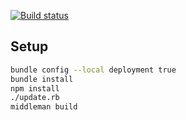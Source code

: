 [![Build status](https://ci.appveyor.com/api/projects/status/otamhaq5pj75ektk/branch/master?svg=true)](https://ci.appveyor.com/project/cfillion/reapack-com/branch/master)

## Setup

```sh
bundle config --local deployment true
bundle install
npm install
./update.rb
middleman build
```
